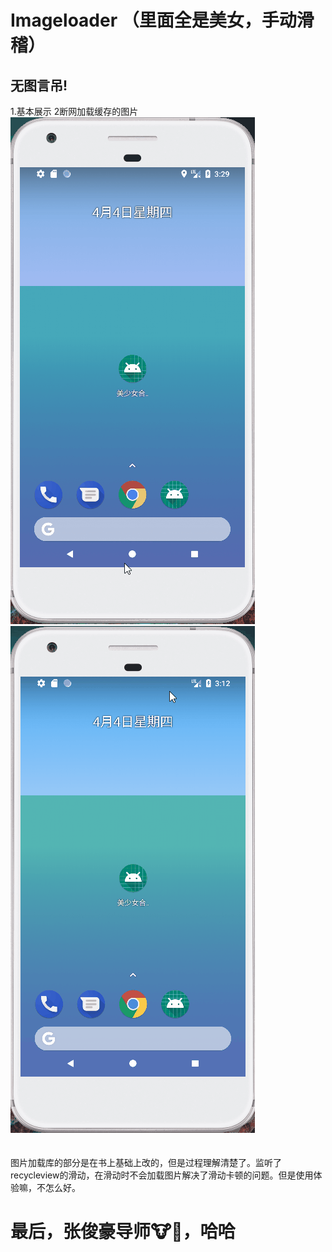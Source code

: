 # Imageloader （里面全是美女，手动滑稽）
## 无图言吊!
1.基本展示      2断网加载缓存的图片\
![](https://github.com/kiritoj/MyImageLoad/blob/master/picture/yanshi4.gif)
![](https://github.com/kiritoj/MyImageLoad/blob/master/picture/yanshi2.gif)\
\
\
图片加载库的部分是在书上基础上改的，但是过程理解清楚了。监听了recycleview的滑动，在滑动时不会加载图片解决了滑动卡顿的问题。但是使用体验嘛，不怎么好。
# 最后，张俊豪导师🐮🍺，哈哈
